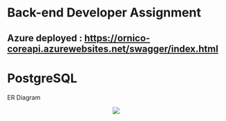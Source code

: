 # **Back-end Developer Assignment**

## Azure deployed : https://ornico-coreapi.azurewebsites.net/swagger/index.html

# PostgreSQL 
ER Diagram

<p align="center">
<img src="Dornico-services-core/src/core/ornico-core.api/0.Docs/schema.jpg"/>
</p>
